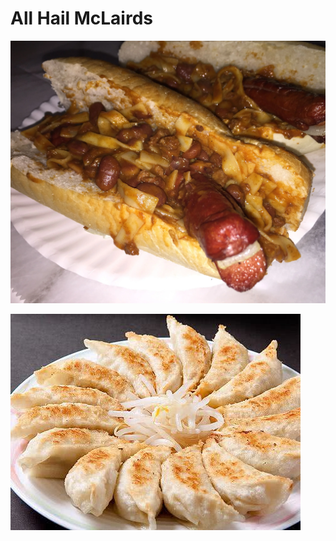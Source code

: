 # All Hail McLairds

![Hotdog](/images/hotdog.webp)

![Gyoza](/images/h0152_007_20181026103303.jpg)
